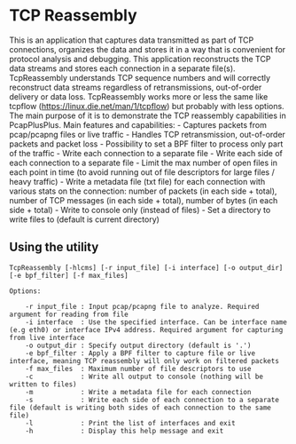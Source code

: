 TCP Reassembly
==============

This is an application that captures data transmitted as part of TCP connections, organizes the data and stores it in a way that is convenient for protocol analysis and debugging.
This application reconstructs the TCP data streams and stores each connection in a separate file(s). TcpReassembly understands TCP sequence numbers and will correctly reconstruct
data streams regardless of retransmissions, out-of-order delivery or data loss.
TcpReassembly works more or less the same like tcpflow (https://linux.die.net/man/1/tcpflow) but probably with less options.
The main purpose of it is to demonstrate the TCP reassembly capabilities in PcapPlusPlus.
Main features and capabilities:
	- Captures packets from pcap/pcapng files or live traffic
	- Handles TCP retransmission, out-of-order packets and packet loss
	- Possibility to set a BPF filter to process only part of the traffic
	- Write each connection to a separate file
	- Write each side of each connection to a separate file
	- Limit the max number of open files in each point in time (to avoid running out of file descriptors for large files / heavy traffic)
	- Write a metadata file (txt file) for each connection with various stats on the connection: number of packets (in each side + total), number of TCP messages (in each side + total), number of bytes (in each side + total)
	- Write to console only (instead of files)
	- Set a directory to write files to (default is current directory)

Using the utility
-----------------
	TcpReassembly [-hlcms] [-r input_file] [-i interface] [-o output_dir] [-e bpf_filter] [-f max_files]

	Options:

		-r input_file : Input pcap/pcapng file to analyze. Required argument for reading from file
		-i interface  : Use the specified interface. Can be interface name (e.g eth0) or interface IPv4 address. Required argument for capturing from live interface
		-o output_dir : Specify output directory (default is '.')
		-e bpf_filter : Apply a BPF filter to capture file or live interface, meaning TCP reassembly will only work on filtered packets
		-f max_files  : Maximum number of file descriptors to use
		-c            : Write all output to console (nothing will be written to files)
		-m            : Write a metadata file for each connection
		-s            : Write each side of each connection to a separate file (default is writing both sides of each connection to the same file)
		-l            : Print the list of interfaces and exit
		-h            : Display this help message and exit